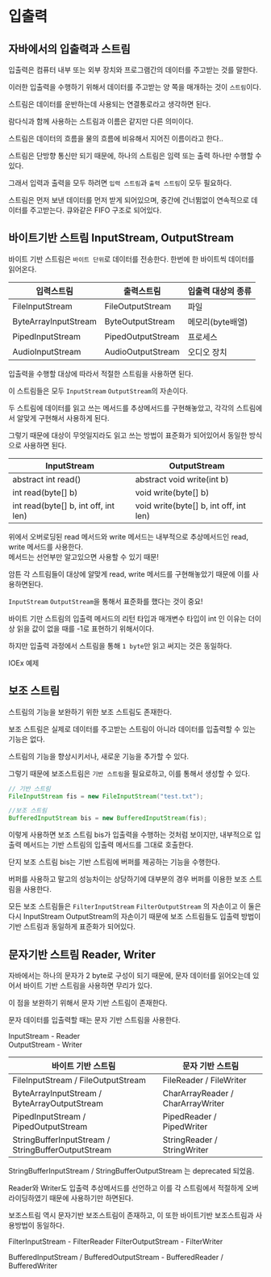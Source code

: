 # 입출력  

## 자바에서의 입출력과 스트림 

입출력은 컴퓨터 내부 또는 외부 장치와 프로그램간의 데이터를 주고받는 것를 말한다.  

이러한 입출력을 수행하기 위해서 데이터를 주고받는 양 쪽을 매개하는 것이 `스트림`이다.  

스트림은 데이터를 운반하는데 사용되는 연결통로라고 생각하면 된다.

람다식과 함께 사용하는 스트림과 이름은 같지만 다른 의미이다.  

스트림은 데이터의 흐름을 물의 흐름에 비유해서 지어진 이름이라고 한다..  

스트림은 단방향 통신만 되기 때문에, 하나의 스트림은 임력 또는 출력 하나만 수행할 수 있다.  

그래서 입력과 출력을 모두 하려면 `입력 스트림`과 `출력 스트림`이 모두 필요하다.  

스트림은 먼저 보낸 데이터를 먼저 받게 되어있으며, 중간에 건너뜀없이 연속적으로 데이터를 주고받는다.  큐와같은 FIFO 구조로 되어있다.  

## 바이트기반 스트림  InputStream, OutputStream

바이트 기반 스트림은 `바이트 단위`로 데이터를 전송한다.  한번에 한 바이트씩 데이터를 읽어온다.  

입력스트림 | 출력스트림 | 입출력 대상의 종류
---------|-----------|------------------  
FileInputStream|FileOutputStream|파일  
ByteArrayInputStream|ByteOutputStream|메모리(byte배열)
PipedInputStream|PipedOutputStream|프로세스
AudioInputStream|AudioOutputStream|오디오 장치  

입출력을 수행할 대상에 따라서 적절한 스트림을 사용하면 된다.  

이 스트림들은 모두 `InputStream` `OutputStream`의 자손이다.  

두 스트림에 데이터를 읽고 쓰는 메서드를 추상메서드를 구현해놓았고, 각각의 스트림에서 알맞게 구현해서 사용하게 된다.  

그렇기 때문에 대상이 무엇일지라도 읽고 쓰는 방법이 표준화가 되어있어서 동일한 방식으로 사용하면 된다.  

InputStream | OutputStream
------------|--------------  
abstract int read() | abstract void write(int b)
int read(byte[] b) | void write(byte[] b)
int read(byte[] b, int off, int len) | void write(byte[] b, int off, int len)  

위에서 오버로딩된 read 메서드와 write 메서드는 내부적으로 추상메서드인 read, write 메서드를 사용한다.  
메서드는 선언부만 알고있으면 사용할 수 있기 때문!  

암튼 각 스트림들이 대상에 알맞게 read, write 메서드를 구현해놓았기 때문에 이를 사용하면된다.  

`InputStream` `OutputStream`을 통해서 표준화를 했다는 것이 중요!  

바이트 기만 스트림의 입출력 메서드의 리턴 타입과 매개변수 타입이 int 인 이유는 더이상 읽을 값이 없을 
때를 -1로 표현하기 위해서이다.  

하지만 입출력 과정에서 스트림을 통해 `1 byte`만 읽고 써지는 것은 동일하다.  

IOEx 예제

## 보조 스트림  

스트림의 기능을 보완하기 위한 보조 스트림도 존재한다.  

보조 스트림은 실제로 데이터를 주고받는 스트림이 아니라 데이터를 입출력할 수 있는 기능은 없다.  

스트림의 기능을 향상시키서나, 새로운 기능을 추가할 수 있다.  

그렇기 때문에 보조스트림은 `기반 스트림`을 필요로하고, 이를 통해서 생성할 수 있다.  

```java
// 기반 스트림
FileInputStream fis = new FileInputStream("test.txt");

//보조 스트림
BufferedInputStream bis = new BufferedInputStream(fis);
```  

이렇게 사용하면  보조 스트림 bis가 입출력을 수행하는 것처럼 보이지만, 내부적으로 입출력 메서드는 기반 스트림의 입출력 메서드를 그대로 호출한다.  

단지 보조 스트림 bis는 기반 스트림에 버퍼를 제공하는 기능을 수행한다.  

버퍼를 사용하고 말고의 성능차이는 상당하기에 대부분의 경우 버퍼를 이용한 보조 스트림을 사용한다.  

모든 보조 스트림들은 `FilterInputStream` `FilterOutputStream` 의 자손이고 이 둘은 다시 InputStream OutputStream의 자손이기 때문에 
보조 스트림들도 입출력 방법이 기반 스트림과 동일하게 표준화가 되어있다.  

## 문자기반 스트림 Reader, Writer  

자바에서는 하나의 문자가 2 byte로 구성이 되기 때문에, 문자 데이터를 읽어오는데 있어서 바이트 기반 스트림을 사용하면 무리가 있다.  

이 점을 보완하기 위해서 문자 기반 스트림이 존재한다.  

문자 데이터를 입출력할 때는 문자 기반 스트림을 사용한다.  

InputStream - Reader  
OutputStream - Writer  

바이트 기반 스트림 | 문자 기반 스트림
-----------------|---------------
FileInputStream / FileOutputStream |   FileReader / FileWriter  
ByteArrayInputStream / ByteArrayOutputStream | CharArrayReader / CharArrayWriter  
PipedInputStream / PipedOutputStream | PipedReader / PipedWriter  
StringBufferInputStream / StringBufferOutputStream | StringReader / StringWriter

StringBufferInputStream / StringBufferOutputStream 는 deprecated 되었음.  

Reader와 Writer도 입출력 추상메서드를 선언하고 이를 각 스트림에서 적절하게 오버라이딩하였기 때문에 사용하기만 하면된다.  

보조스트림 역시 문자기반 보조스트림이 존재하고, 이 또한 바이트기반 보조스트림과 사용방법이 동일하다.  

FilterInputStream - FilterReader
FilterOutputStream - FilterWriter

BufferedInputStream / BufferedOutputStream - BufferedReader / BufferedWriter   